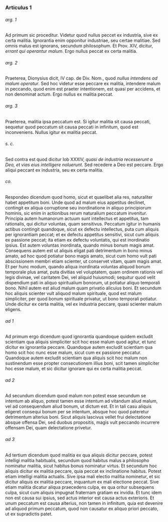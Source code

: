 ### Articulus 1

###### arg. 1
Ad primum sic proceditur. Videtur quod nullus peccet ex industria, sive ex certa malitia. Ignorantia enim opponitur industriae, seu certae malitiae. Sed omnis malus est ignorans, secundum philosophum. Et Prov. XIV, dicitur, *errant qui operantur malum*. Ergo nullus peccat ex certa malitia.

###### arg. 2
Praeterea, Dionysius dicit, IV cap. de Div. Nom., quod *nullus intendens ad malum operatur*. Sed hoc videtur esse peccare ex malitia, intendere malum in peccando, quod enim est praeter intentionem, est quasi per accidens, et non denominat actum. Ergo nullus ex malitia peccat.

###### arg. 3
Praeterea, malitia ipsa peccatum est. Si igitur malitia sit causa peccati, sequetur quod peccatum sit causa peccati in infinitum, quod est inconveniens. Nullus igitur ex malitia peccat.

###### s. c.
Sed contra est quod dicitur Iob XXXIV, *quasi de industria recesserunt a Deo, et vias eius intelligere noluerunt*. Sed recedere a Deo est peccare. Ergo aliqui peccant ex industria, seu ex certa malitia.

###### co.
Respondeo dicendum quod homo, sicut et quaelibet alia res, naturaliter habet appetitum boni. Unde quod ad malum eius appetitus declinet, contingit ex aliqua corruptione seu inordinatione in aliquo principiorum hominis, sic enim in actionibus rerum naturalium peccatum invenitur. Principia autem humanorum actuum sunt intellectus et appetitus, tam rationalis, qui dicitur voluntas, quam sensitivus. Peccatum igitur in humanis actibus contingit quandoque, sicut ex defectu intellectus, puta cum aliquis per ignorantiam peccat; et ex defectu appetitus sensitivi, sicut cum aliquis ex passione peccat; ita etiam ex defectu voluntatis, qui est inordinatio ipsius. Est autem voluntas inordinata, quando minus bonum magis amat. Consequens autem est ut aliquis eligat pati detrimentum in bono minus amato, ad hoc quod potiatur bono magis amato, sicut cum homo vult pati abscissionem membri etiam scienter, ut conservet vitam, quam magis amat. Et per hunc modum, quando aliqua inordinata voluntas aliquod bonum temporale plus amat, puta divitias vel voluptatem, quam ordinem rationis vel legis divinae, vel caritatem Dei, vel aliquid huiusmodi; sequitur quod velit dispendium pati in aliquo spiritualium bonorum, ut potiatur aliquo temporali bono. Nihil autem est aliud malum quam privatio alicuius boni. Et secundum hoc aliquis scienter vult aliquod malum spirituale, quod est malum simpliciter, per quod bonum spirituale privatur, ut bono temporali potiatur. Unde dicitur ex certa malitia, vel ex industria peccare, quasi scienter malum eligens.

###### ad 1
Ad primum ergo dicendum quod ignorantia quandoque quidem excludit scientiam qua aliquis simpliciter scit hoc esse malum quod agitur, et tunc dicitur ex ignorantia peccare. Quandoque autem excludit scientiam qua homo scit hoc nunc esse malum, sicut cum ex passione peccatur. Quandoque autem excludit scientiam qua aliquis scit hoc malum non sustinendum esse propter consecutionem illius boni, scit tamen simpliciter hoc esse malum, et sic dicitur ignorare qui ex certa malitia peccat.

###### ad 2
Ad secundum dicendum quod malum non potest esse secundum se intentum ab aliquo, potest tamen esse intentum ad vitandum aliud malum, vel ad consequendum aliud bonum, ut dictum est. Et in tali casu aliquis eligeret consequi bonum per se intentum, absque hoc quod pateretur detrimentum alterius boni. Sicut aliquis lascivus vellet frui delectatione absque offensa Dei, sed duobus propositis, magis vult peccando incurrere offensam Dei, quam delectatione privetur.

###### ad 3
Ad tertium dicendum quod malitia ex qua aliquis dicitur peccare, potest intelligi malitia habitualis, secundum quod habitus malus a philosopho nominatur malitia, sicut habitus bonus nominatur virtus. Et secundum hoc aliquis dicitur ex malitia peccare, quia peccat ex inclinatione habitus. Potest etiam intelligi malitia actualis. Sive ipsa mali electio malitia nominetur, et sic dicitur aliquis ex malitia peccare, inquantum ex mali electione peccat. Sive etiam malitia dicatur aliqua praecedens culpa, ex qua oritur subsequens culpa, sicut cum aliquis impugnat fraternam gratiam ex invidia. Et tunc idem non est causa sui ipsius, sed actus interior est causa actus exterioris. Et unum peccatum est causa alterius, non tamen in infinitum, quia est devenire ad aliquod primum peccatum, quod non causatur ex aliquo priori peccato, ut ex supradictis patet.

